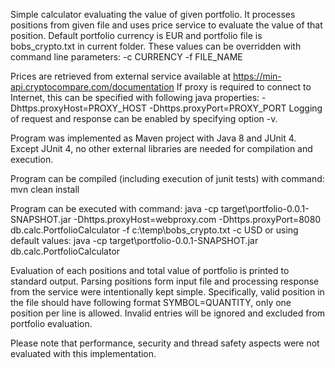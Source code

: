 Simple calculator evaluating the value of given portfolio.
It processes positions from given file and uses price service to evaluate the value of that position.
Default portfolio currency is EUR and portfolio file is bobs_crypto.txt in current folder.
These values can be overridden with command line parameters:
 -c CURRENCY
 -f FILE_NAME

Prices are retrieved from external service available at https://min-api.cryptocompare.com/documentation
If proxy is required to connect to Internet, this can be specified with following java properties:
-Dhttps.proxyHost=PROXY_HOST
-Dhttps.proxyPort=PROXY_PORT
Logging of request and response can be enabled by specifying option -v.

Program was implemented as Maven project with Java 8 and JUnit 4.
Except JUnit 4, no other external libraries are needed for compilation and execution.

Program can be compiled (including execution of junit tests) with command:
mvn clean install

Program can be executed with command: 
java -cp target\portfolio-0.0.1-SNAPSHOT.jar -Dhttps.proxyHost=webproxy.com -Dhttps.proxyPort=8080 db.calc.PortfolioCalculator -f c:\temp\bobs_crypto.txt -c USD
or using default values:
java -cp target\portfolio-0.0.1-SNAPSHOT.jar db.calc.PortfolioCalculator

Evaluation of each positions and total value of portfolio is printed to standard output.
Parsing positions form input file and processing response from the service were intentionally kept simple.
Specifically, valid position in the file should have following format SYMBOL=QUANTITY, only one position per line is allowed. 
Invalid entries will be ignored and excluded from portfolio evaluation.

Please note that performance, security and thread safety aspects were not evaluated with this implementation.